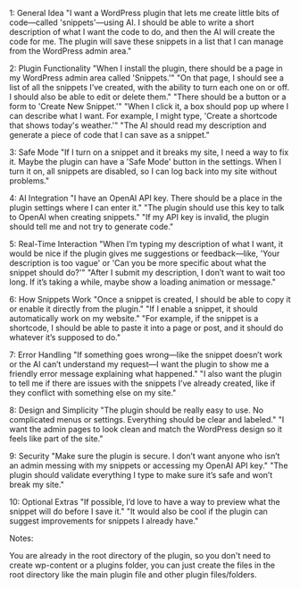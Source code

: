 1: General Idea
"I want a WordPress plugin that lets me create little bits of code—called 'snippets'—using AI. I should be able to write a short description of what I want the code to do, and then the AI will create the code for me. The plugin will save these snippets in a list that I can manage from the WordPress admin area."

2: Plugin Functionality
"When I install the plugin, there should be a page in my WordPress admin area called 'Snippets.'"
"On that page, I should see a list of all the snippets I’ve created, with the ability to turn each one on or off. I should also be able to edit or delete them."
"There should be a button or a form to 'Create New Snippet.'"
"When I click it, a box should pop up where I can describe what I want. For example, I might type, 'Create a shortcode that shows today's weather.'"
"The AI should read my description and generate a piece of code that I can save as a snippet."

3: Safe Mode
"If I turn on a snippet and it breaks my site, I need a way to fix it. Maybe the plugin can have a 'Safe Mode' button in the settings. When I turn it on, all snippets are disabled, so I can log back into my site without problems."

4: AI Integration
"I have an OpenAI API key. There should be a place in the plugin settings where I can enter it."
"The plugin should use this key to talk to OpenAI when creating snippets."
"If my API key is invalid, the plugin should tell me and not try to generate code."

5: Real-Time Interaction
"When I’m typing my description of what I want, it would be nice if the plugin gives me suggestions or feedback—like, 'Your description is too vague' or 'Can you be more specific about what the snippet should do?'"
"After I submit my description, I don’t want to wait too long. If it’s taking a while, maybe show a loading animation or message."

6: How Snippets Work
"Once a snippet is created, I should be able to copy it or enable it directly from the plugin."
"If I enable a snippet, it should automatically work on my website."
"For example, if the snippet is a shortcode, I should be able to paste it into a page or post, and it should do whatever it’s supposed to do."

7: Error Handling
"If something goes wrong—like the snippet doesn’t work or the AI can’t understand my request—I want the plugin to show me a friendly error message explaining what happened."
"I also want the plugin to tell me if there are issues with the snippets I’ve already created, like if they conflict with something else on my site."

8: Design and Simplicity
"The plugin should be really easy to use. No complicated menus or settings. Everything should be clear and labeled."
"I want the admin pages to look clean and match the WordPress design so it feels like part of the site."

9: Security
"Make sure the plugin is secure. I don’t want anyone who isn’t an admin messing with my snippets or accessing my OpenAI API key."
"The plugin should validate everything I type to make sure it’s safe and won’t break my site."

10: Optional Extras
"If possible, I’d love to have a way to preview what the snippet will do before I save it."
"It would also be cool if the plugin can suggest improvements for snippets I already have."

Notes:

You are already in the root directory of the plugin, so you don't need to create wp-content or a plugins folder, you can just create the files in the root directory like the main plugin file and other plugin files/folders.

